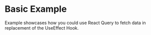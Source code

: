 # Basic Example

Example showcases how you could use React Query to fetch data in replacement of the UseEffect Hook. 